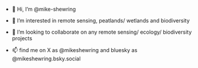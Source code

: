 - 👋 Hi, I’m @mike-shewring

- 👀 I’m interested in remote sensing, peatlands/ wetlands and biodiversity

- 💞️ I’m looking to collaborate on any remote sensing/ ecology/ biodiversity projects

- 📫 find me on X as @mikeshewring and bluesky as @mikeshewring.bsky.social


<!---
mike-shewring/mike-shewring is a ✨ special ✨ repository because its `README.md` (this file) appears on your GitHub profile.
You can click the Preview link to take a look at your changes.
--->
